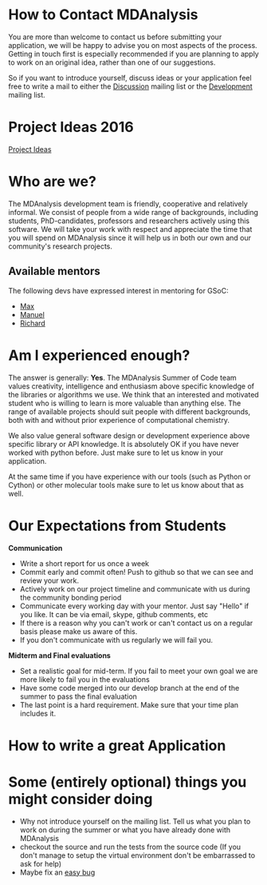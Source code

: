 # How to Contact MDAnalysis

You are more than welcome to contact us before submitting your application, we will be happy to advise you on most aspects of the process. Getting in touch first is especially recommended if you are planning to apply to work on an original idea, rather than one of our suggestions.

So if you want to introduce yourself, discuss ideas or your application feel free to write a mail to either the [Discussion](http://groups.google.com/group/mdnalysis-discussion) mailing list or the [Development](http://groups.google.com/group/mdnalysis-devel) mailing list.

# Project Ideas 2016

[Project Ideas](https://github.com/MDAnalysis/mdanalysis/wiki/GSoC-2016-Project-Ideas)


# Who are we?

The MDAnalysis development team is friendly, cooperative and relatively informal. We consist of people from a wide range of backgrounds, including students, PhD-candidates, professors and researchers actively using this software.
We will take your work with respect and appreciate the time that you will spend on MDAnalysis since it will help us in both our own and our community's research projects.

## Available mentors

The following devs have expressed interest in mentoring for GSoC:

- [Max](https://github.com/kain88-de)
- [Manuel](https://github.com/mnmelo)
- [Richard](https://github.com/richardjgowers)

# Am I experienced enough?

The answer is generally: **Yes**. The MDAnalysis Summer of Code team values creativity, intelligence and enthusiasm above specific knowledge of the libraries or algorithms we use. We think that an interested and motivated student who is willing to learn is more valuable than anything else.
The range of available projects should suit people with different backgrounds, both with and without prior experience of computational chemistry.

We also value general software design or development experience above specific library or API knowledge. It is absolutely OK if you have never worked with python before. Just make sure to let us know in your application.

At the same time if you have experience with our tools (such as Python or Cython) or other molecular tools make sure to let us know about that as well.

# Our Expectations from Students

**Communication**

- Write a short report for us once a week
- Commit early and commit often! Push to github so that we can see and review your work.
- Actively work on our project timeline and communicate with us during the community bonding period
- Communicate every working day with your mentor. Just say "Hello" if you like. It can be via email, skype, github comments, etc
- If there is a reason why you can't work or can't contact us on a regular basis please make us aware of this.
- If you don't communicate with us regularly we will fail you.

**Midterm and Final evaluations**

- Set a realistic goal for mid-term. If you fail to meet your own goal we are more likely to fail you in the evaluations
- Have some code merged into our develop branch at the end of the summer to pass the final evaluation
- The last point is a hard requirement. Make sure that your time plan includes it.

# How to write a great Application

# Some (entirely optional) things you might consider doing

- Why not introduce yourself on the mailing list. Tell us what you plan to work on during the summer or what you have already done with MDAnalysis
- checkout the source and run the tests from the source code (If you don't manage to setup the virtual environment don't be embarrassed to ask for help)
- Maybe fix an [easy bug](https://github.com/MDAnalysis/mdanalysis/issues?q=is%3Aopen+is%3Aissue+label%3ADifficulty-easy)

